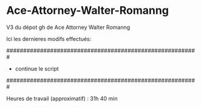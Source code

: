 # Ace-Attorney-Walter-Romanng

V3 du dépot gh de Ace Attorney Walter Romanng

Ici les dernieres modifs effectués:

#########################################################

- continue le script

#########################################################

Heures de travail (approximatif) : 31h 40 min
